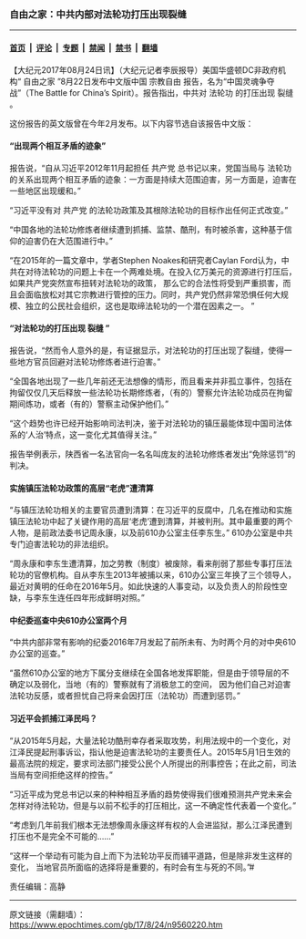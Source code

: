 ### 自由之家：中共内部对法轮功打压出现裂缝

---

#### [首页](../../../..?n9560220) &nbsp;|&nbsp; [评论](../../../../../epoch-comment?n9560220) &nbsp;|&nbsp; [专题](../../../../../epoch-special?n9560220) &nbsp;|&nbsp; [禁闻](../../../../../epoch-news?n9560220) &nbsp;|&nbsp; [禁书](../../../../../books?n9560220) &nbsp;|&nbsp; [翻墙](https://github.com/gfw-breaker/nogfw/blob/master/README.md?n9560220)


<div class="post_content" id="artbody" itemprop="articleBody">
 <!-- article content begin -->
 <p>
  【大纪元2017年08月24日讯】（大纪元记者李辰报导）美国华盛顿DC非政府机构“
  <ok href="https://www.epochtimes.com/gb/tag/%E8%87%AA%E7%94%B1%E4%B9%8B%E5%AE%B6.html">
   自由之家
  </ok>
  ”8月22日发布中文版中国
  <ok href="https://www.epochtimes.com/gb/tag/%E5%AE%97%E6%95%99%E8%87%AA%E7%94%B1.html">
   宗教自由
  </ok>
  报告，名为“中国灵魂争夺战”（The Battle for China’s Spirit）。报告指出，中共对
  <ok href="https://www.epochtimes.com/gb/tag/%E6%B3%95%E8%BD%AE%E5%8A%9F.html">
   法轮功
  </ok>
  的打压出现
  <ok href="https://www.epochtimes.com/gb/tag/%E8%A3%82%E7%BC%9D.html">
   裂缝
  </ok>
  。
 </p>
 <p>
  这份报告的英文版曾在今年2月发布。以下内容节选自该报告中文版：
 </p>
 <h4>
  “出现两个相互矛盾的迹象”
 </h4>
 <p>
  报告说，“自从习近平2012年11月起担任
  <ok href="https://www.epochtimes.com/gb/tag/%E5%85%B1%E4%BA%A7%E5%85%9A.html">
   共产党
  </ok>
  总书记以来，党国当局与
  <ok href="https://www.epochtimes.com/gb/tag/%E6%B3%95%E8%BD%AE%E5%8A%9F.html">
   法轮功
  </ok>
  的关系出现两个相互矛盾的迹象：一方面是持续大范围迫害，另一方面是，迫害在一些地区出现缓和。”
 </p>
 <p>
  “习近平没有对
  <ok href="https://www.epochtimes.com/gb/tag/%E5%85%B1%E4%BA%A7%E5%85%9A.html">
   共产党
  </ok>
  的法轮功政策及其根除法轮功的目标作出任何正式改变。”
 </p>
 <p>
  “中国各地的法轮功修炼者继续遭到抓捕、监禁、酷刑，有时被杀害，这种基于信仰的迫害仍在大范围进行中。”
 </p>
 <p>
  “在2015年的一篇文章中，学者Stephen Noakes和研究者Caylan Ford认为，中共在对待法轮功的问题上卡在一个两难处境。在投入亿万美元的资源进行打压后，如果共产党突然宣布扭转对法轮功的政策， 那么它的合法性将受到严重损害，而且会面临放松对其它宗教进行管控的压力。同时，共产党仍然非常恐惧任何大规模、独立的公民社会组织，这也是取缔法轮功的一个潜在因素之一。 ”
 </p>
 <h4>
  “对法轮功的打压出现
  <ok href="https://www.epochtimes.com/gb/tag/%E8%A3%82%E7%BC%9D.html">
   裂缝
  </ok>
  ”
 </h4>
 <p>
  报告说，“然而令人意外的是，有证据显示，对法轮功的打压出现了裂缝，使得一些地方官员回避对法轮功修炼者进行迫害。”
 </p>
 <p>
  “全国各地出现了一些几年前还无法想像的情形，而且看来并非孤立事件，包括在拘留仅仅几天后释放一些法轮功长期修炼者，（有的）警察允许法轮功成员在拘留期间炼功，或者（有的）警察主动保护他们。”
 </p>
 <p>
  “这个趋势也许已经开始影响司法判决，鉴于对法轮功的镇压最能体现中国司法体系的‘人治’特点，这一变化尤其值得关注。”
 </p>
 <p>
  报告举例表示，陕西省一名法官向一名名叫庞友的法轮功修炼者发出“免除惩罚”的判决。
 </p>
 <h4>
  实施镇压法轮功政策的高层“老虎”遭清算
 </h4>
 <p>
  “与镇压法轮功相关的主要官员遭到清算：在习近平的反腐中，几名在推动和实施镇压法轮功中起了关键作用的高层‘老虎’遭到清算，并被判刑。其中最重要的两个人物，是前政法委书记周永康，以及前610办公室主任李东生。” 610办公室是中共专门迫害法轮功的非法组织。
 </p>
 <p>
  “周永康和李东生遭清算，加之劳教（制度）被废除，看来削弱了那些专事打压法轮功的官僚机构。自从李东生2013年被捕以来，610办公室三年换了三个领导人，最近对黄明的任命在2016年5月。如此快速的人事变动，以及负责人的阶段性空缺，与李东生连任四年形成鲜明对照。”
 </p>
 <h4>
  中纪委巡查中央610办公室两个月
 </h4>
 <p>
  “中共内部非常有影响的纪委2016年7月发起了前所未有、为时两个月的对中央610办公室的巡查。”
 </p>
 <p>
  “虽然610办公室的地方下属分支继续在全国各地发挥职能，但是由于领导层的不确定以及弱化，当地（有的）警察就有了消极怠工的空间， 因为他们自己对迫害法轮功反感，或者担忧自己将来会因打压（法轮功）而遭到惩罚。”
 </p>
 <h4>
  习近平会抓捕江泽民吗？
 </h4>
 <p>
  “从2015年5月起，大量法轮功酷刑幸存者采取攻势，利用法规中的一个变化，对江泽民提起刑事诉讼，指认他是迫害法轮功的主要责任人。2015年5月1日生效的最高法院的规定，要求司法部门接受公民个人所提出的刑事控告；在此之前，司法当局有空间拒绝这样的控告。”
 </p>
 <p>
  “习近平成为党总书记以来的种种相互矛盾的趋势使得我们很难预测共产党未来会怎样对待法轮功，但是与以前不松手的打压相比，这一不确定性代表着一个变化。”
 </p>
 <p>
  “考虑到几年前我们根本无法想像周永康这样有权的人会进监狱，那么江泽民遭到打压也不是完全不可能的……”
 </p>
 <p>
  “这样一个举动有可能为自上而下为法轮功平反而铺平道路，但是除非发生这样的变化， 当地官员所面临的选择将是重要的，有时会有生与死的不同。”#
 </p>
 <p>
  责任编辑：高静
 </p>
 <!-- article content end -->
 <div id="below_article_ad">
 </div>
</div>


---

原文链接（需翻墙）：https://www.epochtimes.com/gb/17/8/24/n9560220.htm